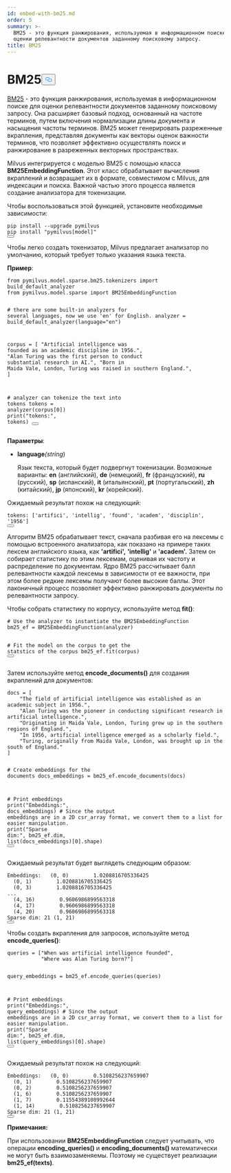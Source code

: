 ```yaml
---
id: embed-with-bm25.md
order: 5
summary: >-
  BM25 - это функция ранжирования, используемая в информационном поиске для
  оценки релевантности документов заданному поисковому запросу.
title: BM25
---
```

<h1 id="BM25" class="common-anchor-header">BM25<button data-href="#BM25" class="anchor-icon" translate="no">
      <svg translate="no"
        aria-hidden="true"
        focusable="false"
        height="20"
        version="1.1"
        viewBox="0 0 16 16"
        width="16"
      >
        <path
          fill="#0092E4"
          fill-rule="evenodd"
          d="M4 9h1v1H4c-1.5 0-3-1.69-3-3.5S2.55 3 4 3h4c1.45 0 3 1.69 3 3.5 0 1.41-.91 2.72-2 3.25V8.59c.58-.45 1-1.27 1-2.09C10 5.22 8.98 4 8 4H4c-.98 0-2 1.22-2 2.5S3 9 4 9zm9-3h-1v1h1c1 0 2 1.22 2 2.5S13.98 12 13 12H9c-.98 0-2-1.22-2-2.5 0-.83.42-1.64 1-2.09V6.25c-1.09.53-2 1.84-2 3.25C6 11.31 7.55 13 9 13h4c1.45 0 3-1.69 3-3.5S14.5 6 13 6z"
        ></path>
      </svg>
    </button></h1><p><a href="https://en.wikipedia.org/wiki/Okapi_BM25">BM25</a> - это функция ранжирования, используемая в информационном поиске для оценки релевантности документов заданному поисковому запросу. Она расширяет базовый подход, основанный на частоте терминов, путем включения нормализации длины документа и насыщения частоты терминов. BM25 может генерировать разреженные вкрапления, представляя документы как векторы оценок важности терминов, что позволяет эффективно осуществлять поиск и ранжирование в разреженных векторных пространствах.</p>
<p>Milvus интегрируется с моделью BM25 с помощью класса <strong>BM25EmbeddingFunction</strong>. Этот класс обрабатывает вычисления вкраплений и возвращает их в формате, совместимом с Milvus, для индексации и поиска. Важной частью этого процесса является создание анализатора для токенизации.</p>
<p>Чтобы воспользоваться этой функцией, установите необходимые зависимости:</p>
<pre><code translate="no" class="language-bash">pip install --upgrade pymilvus
pip install <span class="hljs-string">&quot;pymilvus[model]&quot;</span>
<button class="copy-code-btn"></button></code></pre>
<p>Чтобы легко создать токенизатор, Milvus предлагает анализатор по умолчанию, который требует только указания языка текста.</p>
<p><strong>Пример</strong>:</p>
<pre><code translate="no" class="language-python"><span class="hljs-keyword">from</span> pymilvus.model.sparse.bm25.tokenizers <span class="hljs-keyword">import</span> build_default_analyzer
<span class="hljs-keyword">from</span> pymilvus.model.sparse <span class="hljs-keyword">import</span> BM25EmbeddingFunction

<span class="hljs-comment"># there are some built-in analyzers for several languages, now we use &#x27;en&#x27; for English.</span>
analyzer = build_default_analyzer(language=<span class="hljs-string">&quot;en&quot;</span>)

corpus = [
    <span class="hljs-string">&quot;Artificial intelligence was founded as an academic discipline in 1956.&quot;</span>,
    <span class="hljs-string">&quot;Alan Turing was the first person to conduct substantial research in AI.&quot;</span>,
    <span class="hljs-string">&quot;Born in Maida Vale, London, Turing was raised in southern England.&quot;</span>,
]

<span class="hljs-comment"># analyzer can tokenize the text into tokens</span>
tokens = analyzer(corpus[<span class="hljs-number">0</span>])
<span class="hljs-built_in">print</span>(<span class="hljs-string">&quot;tokens:&quot;</span>, tokens)
<button class="copy-code-btn"></button></code></pre>
<p><strong>Параметры</strong>:</p>
<ul>
<li><p><strong>language</strong><em>(string</em>)</p>
<p>Язык текста, который будет подвергнут токенизации. Возможные варианты: <strong>en</strong> (английский), <strong>de</strong> (немецкий), <strong>fr</strong> (французский), <strong>ru</strong> (русский), <strong>sp</strong> (испанский), <strong>it</strong> (итальянский), <strong>pt</strong> (португальский), <strong>zh</strong> (китайский), <strong>jp</strong> (японский), <strong>kr</strong> (корейский).</p></li>
</ul>
<p>Ожидаемый результат похож на следующий:</p>
<pre><code translate="no" class="language-python"><span class="hljs-attr">tokens</span>: [<span class="hljs-string">&#x27;artifici&#x27;</span>, <span class="hljs-string">&#x27;intellig&#x27;</span>, <span class="hljs-string">&#x27;found&#x27;</span>, <span class="hljs-string">&#x27;academ&#x27;</span>, <span class="hljs-string">&#x27;disciplin&#x27;</span>, <span class="hljs-string">&#x27;1956&#x27;</span>]
<button class="copy-code-btn"></button></code></pre>
<p>Алгоритм BM25 обрабатывает текст, сначала разбивая его на лексемы с помощью встроенного анализатора, как показано на примере таких лексем английского языка, как <strong>'artifici',</strong> <strong>'intellig'</strong> и <strong>'academ'.</strong> Затем он собирает статистику по этим лексемам, оценивая их частоту и распределение по документам. Ядро BM25 рассчитывает балл релевантности каждой лексемы в зависимости от ее важности, при этом более редкие лексемы получают более высокие баллы. Этот лаконичный процесс позволяет эффективно ранжировать документы по релевантности запросу.</p>
<p>Чтобы собрать статистику по корпусу, используйте метод <strong>fit()</strong>:</p>
<pre><code translate="no" class="language-python"><span class="hljs-comment"># Use the analyzer to instantiate the BM25EmbeddingFunction</span>
bm25_ef = BM25EmbeddingFunction(analyzer)

<span class="hljs-comment"># Fit the model on the corpus to get the statstics of the corpus</span>
bm25_ef.fit(corpus)
<button class="copy-code-btn"></button></code></pre>
<p>Затем используйте метод <strong>encode_documents()</strong> для создания вкраплений для документов:</p>
<pre><code translate="no" class="language-python">docs = [
    <span class="hljs-string">&quot;The field of artificial intelligence was established as an academic subject in 1956.&quot;</span>,
    <span class="hljs-string">&quot;Alan Turing was the pioneer in conducting significant research in artificial intelligence.&quot;</span>,
    <span class="hljs-string">&quot;Originating in Maida Vale, London, Turing grew up in the southern regions of England.&quot;</span>,
    <span class="hljs-string">&quot;In 1956, artificial intelligence emerged as a scholarly field.&quot;</span>,
    <span class="hljs-string">&quot;Turing, originally from Maida Vale, London, was brought up in the south of England.&quot;</span>
]

<span class="hljs-comment"># Create embeddings for the documents</span>
docs_embeddings = bm25_ef.encode_documents(docs)

<span class="hljs-comment"># Print embeddings</span>
<span class="hljs-built_in">print</span>(<span class="hljs-string">&quot;Embeddings:&quot;</span>, docs_embeddings)
<span class="hljs-comment"># Since the output embeddings are in a 2D csr_array format, we convert them to a list for easier manipulation.</span>
<span class="hljs-built_in">print</span>(<span class="hljs-string">&quot;Sparse dim:&quot;</span>, bm25_ef.dim, <span class="hljs-built_in">list</span>(docs_embeddings)[<span class="hljs-number">0</span>].shape)
<button class="copy-code-btn"></button></code></pre>
<p>Ожидаемый результат будет выглядеть следующим образом:</p>
<pre><code translate="no" class="language-python">Embeddings:   (0, 0)        1.0208816705336425
  (0, 1)        1.0208816705336425
  (0, 3)        1.0208816705336425
...
  (4, 16)        0.9606986899563318
  (4, 17)        0.9606986899563318
  (4, 20)        0.9606986899563318
Sparse dim: 21 (1, 21)
<button class="copy-code-btn"></button></code></pre>
<p>Чтобы создать вкрапления для запросов, используйте метод <strong>encode_queries()</strong>:</p>
<pre><code translate="no" class="language-python">queries = [<span class="hljs-string">&quot;When was artificial intelligence founded&quot;</span>, 
           <span class="hljs-string">&quot;Where was Alan Turing born?&quot;</span>]

query_embeddings = bm25_ef.encode_queries(queries)

<span class="hljs-comment"># Print embeddings</span>
<span class="hljs-built_in">print</span>(<span class="hljs-string">&quot;Embeddings:&quot;</span>, query_embeddings)
<span class="hljs-comment"># Since the output embeddings are in a 2D csr_array format, we convert them to a list for easier manipulation.</span>
<span class="hljs-built_in">print</span>(<span class="hljs-string">&quot;Sparse dim:&quot;</span>, bm25_ef.dim, <span class="hljs-built_in">list</span>(query_embeddings)[<span class="hljs-number">0</span>].shape)
<button class="copy-code-btn"></button></code></pre>
<p>Ожидаемый результат похож на следующий:</p>
<pre><code translate="no" class="language-python">Embeddings:   (0, 0)        0.5108256237659907
  (0, 1)        0.5108256237659907
  (0, 2)        0.5108256237659907
  (1, 6)        0.5108256237659907
  (1, 7)        0.11554389108992644
  (1, 14)        0.5108256237659907
Sparse dim: 21 (1, 21)
<button class="copy-code-btn"></button></code></pre>
<p><strong>Примечания:</strong></p>
<p>При использовании <strong>BM25EmbeddingFunction</strong> следует учитывать, что операции <strong>encoding_queries()</strong> и <strong>encoding_documents()</strong> математически не могут быть взаимозаменяемы. Поэтому не существует реализации <strong>bm25_ef(texts)</strong>.</p>

